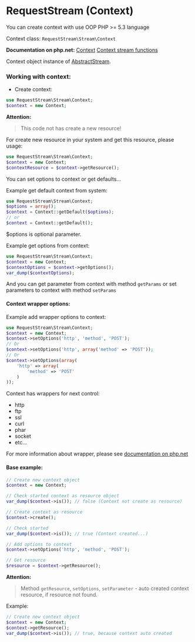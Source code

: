 RequestStream (Context)
=======================

You can create context with use OOP PHP >= 5.3 language

Context class: `RequestStream\Stream\Context`

**Documentation on php.net:**
[Context](http://php.net/manual/en/context.php)
[Context stream functions](http://www.php.net/manual/en/ref.stream.php)

Context object instance of [AbstractStream](stream.md).

### Working with context:

* Create context:

```php
use RequestStream\Stream\Context;
$context = new Context;
```

**Attention:**
> This code not has create a new resource!

For create new resource in your system and get this resource, please usage:

```php
use RequestStream\Stream\Context;
$context = new Context;
$contextResource = $context->getResource();
```

You can set options to context or get defaults...

Example get default context from system:

```php
use RequestStream\Stream\Context;
$options = array();
$context = Context::getDefault($options);
// or
$context = Context::getDefault();
```

$options is optional parameter.

Example get options from context:

```php
use RequestStream\Stream\Context;
$context = new Context;
$contextOptions = $context->getOptions();
var_dump($contextOptions);
```

And you can get parameter from context with method `getParams` or set parameters to context with method `setParams`

#### Context wrapper options:

Example add wrapper options to context:

```php
use RequestStream\Stream\Context;
$context = new Context;
$context->setOptions('http', 'method', 'POST');
// Or
$context->setOptions('http', array('method' => 'POST'));
// Or
$context->setOptions(array(
    'http' => array(
        'method' => 'POST'
    )
));
```

Context has wrappers for next control:

* http
* ftp
* ssl
* curl
* phar
* socket
* etc...

For more information about wrapper, please see [documentation on php.net](http://php.net/manual/en/wrappers.php)

#### Base example:

```php
// Create new context object
$context = new Context;

// Check started context as resource object
var_dump($context->is()); // false (Context not create as resource)

// Create context as resource
$context->create();

// Check started
var_dump($context->is()); // true (Context created...)

// Add options to context
$context->setOptions('http', 'method', 'POST');

// Get resource
$resource = $context->getResource();
```

**Attention:**

> Method `getResource`, `setOptions`, `setParameter` - auto created context resource, if resource not found.

Example:

```php
// Create new context object
$context = new Context;
$context->getResource();
var_dump($context->is()); // true, because context auto created
```
